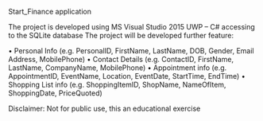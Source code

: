Start_Finance application

The project is developed using MS Visual Studio 2015 UWP – C# accessing to the SQLite database
The project will be developed further feature:

•	Personal Info (e.g. PersonalID, FirstName, LastName, DOB, Gender, Email Address, MobilePhone) 
•	Contact Details (e.g. ContactID, FirstName, LastName, CompanyName, MobilePhone)
•	Appointment info (e.g. AppointmentID, EventName, Location, EventDate, StartTime, EndTime)
•	Shopping List info (e.g. ShoppingItemID, ShopName, NameOfItem, ShoppingDate, PriceQuoted)

Disclaimer: Not for public use, this an educational exercise
